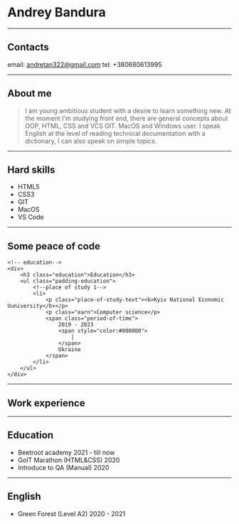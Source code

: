 # Andrey Bandura

---

## Contacts

email: <andretan322@gmail.com>
tel: +380680613995

---

## About me

> I am young ambitious student with a desire to learn something new. At the moment I'm studying front end, there are general concepts about OOP, HTML, CSS and VCS GIT. MacOS and Windows user. I speak English at the level of reading technical documentation with a dictionary, I can also speak on simple topics.

---

## Hard skills

- HTML5
- CSS3
- GIT
- MacOS
- VS Code

---

## Some peace of code

```
<!-- education-->
<div>
    <h3 class="education">Education</h3>
    <ul class="padding-education">
        <!--place of study 1-->
        <li>
            <p class="place-of-study-text"><b>Kyiv National Economic Uuniversity</b></p>
            <p class="earn">Computer science</p>
            <span class="period-of-time">
                2019 - 2023
                <span style="color:#000000">
                    |
                </span>
                Ukraine
            </span>
        </li>
    </ul>
</div>
```

---

## Work experience

---

## Education

- Beetroot academy 2021 - till now
- GoIT Marathon (HTML&CSS) 2020
- Introduce to QA (Manual) 2020

---

## English

- Green Forest (Level A2) 2020 - 2021
